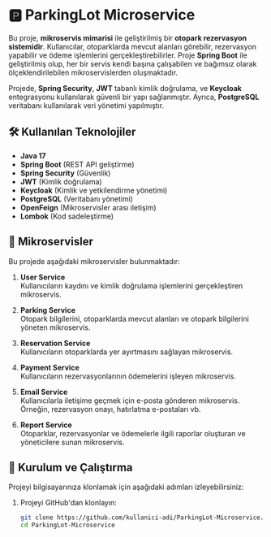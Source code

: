 # 🅿️ ParkingLot Microservice

Bu proje, **mikroservis mimarisi** ile geliştirilmiş bir **otopark rezervasyon sistemidir**. Kullanıcılar, otoparklarda mevcut alanları görebilir, rezervasyon yapabilir ve ödeme işlemlerini gerçekleştirebilirler. Proje **Spring Boot** ile geliştirilmiş olup, her bir servis kendi başına çalışabilen ve bağımsız olarak ölçeklendirilebilen mikroservislerden oluşmaktadır.

Projede, **Spring Security**, **JWT** tabanlı kimlik doğrulama, ve **Keycloak** entegrasyonu kullanılarak güvenli bir yapı sağlanmıştır. Ayrıca, **PostgreSQL** veritabanı kullanılarak veri yönetimi yapılmıştır. 

## 🛠️ Kullanılan Teknolojiler
- **Java 17**
- **Spring Boot** (REST API geliştirme)
- **Spring Security** (Güvenlik)
- **JWT** (Kimlik doğrulama)
- **Keycloak** (Kimlik ve yetkilendirme yönetimi)
- **PostgreSQL** (Veritabanı yönetimi)
- **OpenFeign** (Mikroservisler arası iletişim)
- **Lombok** (Kod sadeleştirme)

## 📌 Mikroservisler
Bu projede aşağıdaki mikroservisler bulunmaktadır:

1. **User Service**  
   Kullanıcıların kaydını ve kimlik doğrulama işlemlerini gerçekleştiren mikroservis.

2. **Parking Service**  
   Otopark bilgilerini, otoparklarda mevcut alanları ve otopark bilgilerini yöneten mikroservis.

3. **Reservation Service**  
   Kullanıcıların otoparklarda yer ayırtmasını sağlayan mikroservis.

4. **Payment Service**  
   Kullanıcıların rezervasyonlarının ödemelerini işleyen mikroservis.

5. **Email Service**  
   Kullanıcılarla iletişime geçmek için e-posta gönderen mikroservis. Örneğin, rezervasyon onayı, hatırlatma e-postaları vb.

6. **Report Service**  
   Otoparklar, rezervasyonlar ve ödemelerle ilgili raporlar oluşturan ve yöneticilere sunan mikroservis.

## 🚀 Kurulum ve Çalıştırma

Projeyi bilgisayarınıza klonlamak için aşağıdaki adımları izleyebilirsiniz:

1. Projeyi GitHub'dan klonlayın:
   ```sh
   git clone https://github.com/kullanici-adi/ParkingLot-Microservice.git
   cd ParkingLot-Microservice
